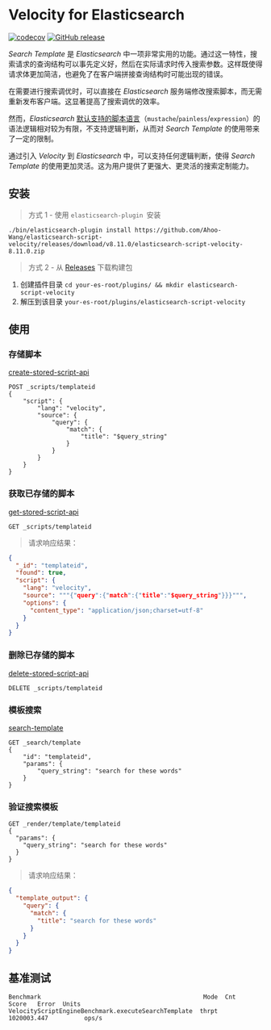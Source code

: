 # Velocity for Elasticsearch

[![codecov](https://codecov.io/gh/Ahoo-Wang/elasticsearch-script-velocity/graph/badge.svg?token=QK8XZXHBZN)](https://codecov.io/gh/Ahoo-Wang/elasticsearch-script-velocity)
[![GitHub release](https://img.shields.io/github/release/Ahoo-Wang/elasticsearch-script-velocity.svg)](https://github.com/Ahoo-Wang/elasticsearch-script-velocity/releases)

*Search Template* 是 *Elasticsearch* 中一项非常实用的功能。通过这一特性，搜索请求的查询结构可以事先定义好，然后在实际请求时传入搜索参数。这样既使得请求体更加简洁，也避免了在客户端拼接查询结构时可能出现的错误。

在需要进行搜索调优时，可以直接在 *Elasticsearch* 服务端修改搜索脚本，而无需重新发布客户端。这显著提高了搜索调优的效率。

然而，*Elasticsearch* [默认支持的脚本语言](https://www.elastic.co/guide/en/elasticsearch/reference/current/modules-scripting.html#scripting-available-languages)（`mustache`/`painless`/`expression`）的语法逻辑相对较为有限，不支持逻辑判断，从而对 *Search Template* 的使用带来了一定的限制。

通过引入 *Velocity* 到 *Elasticsearch* 中，可以支持任何逻辑判断，使得 *Search Template* 的使用更加灵活。这为用户提供了更强大、更灵活的搜索定制能力。

## 安装

> 方式 1 - 使用 `elasticsearch-plugin `安装

```shell script
./bin/elasticsearch-plugin install https://github.com/Ahoo-Wang/elasticsearch-script-velocity/releases/download/v8.11.0/elasticsearch-script-velocity-8.11.0.zip
```

> 方式 2 - 从 [Releases](https://github.com/Ahoo-Wang/elasticsearch-script-velocity/releases) 下载构建包

1. 创建插件目录 `cd your-es-root/plugins/ && mkdir elasticsearch-script-velocity`
2. 解压到该目录 `your-es-root/plugins/elasticsearch-script-velocity`

## 使用

### 存储脚本

[create-stored-script-api](https://www.elastic.co/guide/en/elasticsearch/reference/current/create-stored-script-api.html)

```http request
POST _scripts/templateid
{
    "script": {
        "lang": "velocity",
        "source": {
            "query": {
                "match": {
                    "title": "$query_string"
                }
            }
        }
    }
}
```

### 获取已存储的脚本

[get-stored-script-api](https://www.elastic.co/guide/en/elasticsearch/reference/current/get-stored-script-api.html)

```http request
GET _scripts/templateid
```

> 请求响应结果：

```json
{
  "_id": "templateid",
  "found": true,
  "script": {
    "lang": "velocity",
    "source": """{"query":{"match":{"title":"$query_string"}}}""",
    "options": {
      "content_type": "application/json;charset=utf-8"
    }
  }
}
```

### 删除已存储的脚本

[delete-stored-script-api](https://www.elastic.co/guide/en/elasticsearch/reference/current/delete-stored-script-api.html)

```http request
DELETE _scripts/templateid
```

### 模板搜索

[search-template](https://www.elastic.co/guide/en/elasticsearch/reference/current/search-template.html)

```http request
GET _search/template
{
    "id": "templateid",
    "params": {
        "query_string": "search for these words"
    }
}
```

### 验证搜索模板

```http request
GET _render/template/templateid
{
  "params": {
    "query_string": "search for these words"
  }
}
```

> 请求响应结果：

```json
{
  "template_output": {
    "query": {
      "match": {
        "title": "search for these words"
      }
    }
  }
}
```

## 基准测试

```
Benchmark                                             Mode  Cnt        Score   Error  Units
VelocityScriptEngineBenchmark.executeSearchTemplate  thrpt       1020003.447          ops/s
```